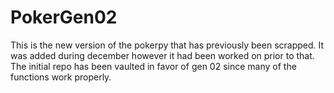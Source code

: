 # PokerGen02
This is the new version of the pokerpy that has previously been scrapped. It was added during december however it had been worked on prior to that. The initial repo has been vaulted in favor of gen 02 since many of the functions work properly.
